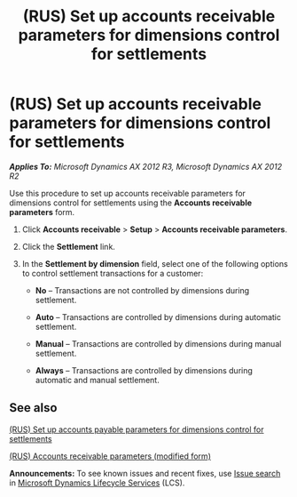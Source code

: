 ﻿---
title: (RUS) Set up accounts receivable parameters for dimensions control for settlements
TOCTitle: (RUS) Set up accounts receivable parameters for dimensions control for settlements
ms:assetid: 4943489a-8958-4ef5-95e7-c07d53850fb7
ms:mtpsurl: https://technet.microsoft.com/en-us/library/JJ665348(v=AX.60)
ms:contentKeyID: 49387436
ms.date: 04/18/2014
mtps_version: v=AX.60
f1_keywords:
- Set up
- (RUS)
- dimensions control for settlements
- accounts receivable parameters
---

# (RUS) Set up accounts receivable parameters for dimensions control for settlements 


_**Applies To:** Microsoft Dynamics AX 2012 R3, Microsoft Dynamics AX 2012 R2_

Use this procedure to set up accounts receivable parameters for dimensions control for settlements using the **Accounts receivable parameters** form.

1.  Click **Accounts receivable** \> **Setup** \> **Accounts receivable parameters**.

2.  Click the **Settlement** link.

3.  In the **Settlement by dimension** field, select one of the following options to control settlement transactions for a customer:
    
      - **No** – Transactions are not controlled by dimensions during settlement.
    
      - **Auto** – Transactions are controlled by dimensions during automatic settlement.
    
      - **Manual** – Transactions are controlled by dimensions during manual settlement.
    
      - **Always** – Transactions are controlled by dimensions during automatic and manual settlement.

## See also

[(RUS) Set up accounts payable parameters for dimensions control for settlements](rus-set-up-accounts-payable-parameters-for-dimensions-control-for-settlements.md)

[(RUS) Accounts receivable parameters (modified form)](https://technet.microsoft.com/en-us/library/jj733289\(v=ax.60\))

  
**Announcements:** To see known issues and recent fixes, use [Issue search](http://go.microsoft.com/fwlink/?linkid=389258) in [Microsoft Dynamics Lifecycle Services](http://go.microsoft.com/fwlink/?linkid=306505) (LCS).

